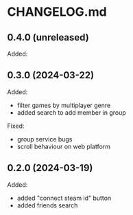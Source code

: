 # CHANGELOG.md

## 0.4.0 (unreleased)

Added:

[//]: # (todo add version number in the app ui)

## 0.3.0 (2024-03-22)

Added:

- filter games by multiplayer genre
- added search to add member in group

Fixed:

- group service bugs
- scroll behaviour on web platform


## 0.2.0 (2024-03-19)

Added:

- added "connect steam id" button
- added friends search
